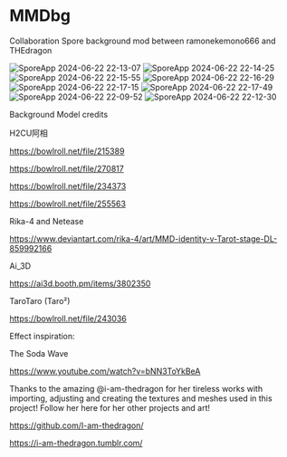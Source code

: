 # MMDbg
Collaboration Spore background mod between ramonekemono666 and THEdragon

![SporeApp 2024-06-22 22-13-07](https://github.com/Baramanga/MMDbg/assets/71797097/b483b8e4-485d-4b2b-83b4-fc53a37cee86)
![SporeApp 2024-06-22 22-14-25](https://github.com/Baramanga/MMDbg/assets/71797097/3b20dc38-a47b-47e5-8a9c-8fa48b9d92c0)
![SporeApp 2024-06-22 22-15-55](https://github.com/Baramanga/MMDbg/assets/71797097/3c42c031-60c3-4fff-832b-ea77066a855c)
![SporeApp 2024-06-22 22-16-29](https://github.com/Baramanga/MMDbg/assets/71797097/bf34fb68-8a4b-47a2-b51e-65420aa7f683)
![SporeApp 2024-06-22 22-17-15](https://github.com/Baramanga/MMDbg/assets/71797097/9753d9b8-db09-4a94-8bf9-bd8e4f9c8d2f)
![SporeApp 2024-06-22 22-17-49](https://github.com/Baramanga/MMDbg/assets/71797097/7aacb631-db1d-47f6-95e9-dbdfff83cd55)
![SporeApp 2024-06-22 22-09-52](https://github.com/Baramanga/MMDbg/assets/71797097/39dd8b19-16a0-4ea6-aed5-d6a858101abb)
![SporeApp 2024-06-22 22-12-30](https://github.com/Baramanga/MMDbg/assets/71797097/aaf624a3-1233-4690-a041-81027e0cddd4)


Background Model credits

H2CU阿相

https://bowlroll.net/file/215389

https://bowlroll.net/file/270817

https://bowlroll.net/file/234373

https://bowlroll.net/file/255563

Rika-4 and Netease

https://www.deviantart.com/rika-4/art/MMD-identity-v-Tarot-stage-DL-859992166

Ai_3D

https://ai3d.booth.pm/items/3802350

TaroTaro (Taro²)

https://bowlroll.net/file/243036


Effect inspiration:

The Soda Wave

https://www.youtube.com/watch?v=bNN3ToYkBeA

Thanks to the amazing @i-am-thedragon for her tireless works with importing, adjusting and creating the textures and meshes used in this project! Follow her here for her other projects and art!

https://github.com/I-am-thedragon/

https://i-am-thedragon.tumblr.com/
